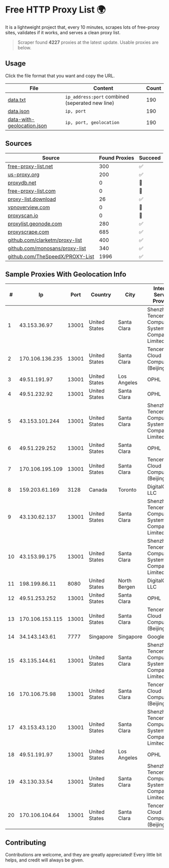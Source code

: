 
# Free HTTP Proxy List 🌍

It is a lightweight project that, every 10 minutes, scrapes lots of free-proxy sites, validates if it works, and serves a clean proxy list.


> Scraper found **4227** proxies at the latest update. Usable proxies are below.

## Usage

Click the file format that you want and copy the URL.


|File|Content|Count|
|----|-------|-----|
|[data.txt](https://raw.githubusercontent.com/themiralay/Proxy-List-World/master/data.txt)|`ip_address:port` combined (seperated new line)|190|
|[data.json](https://raw.githubusercontent.com/themiralay/Proxy-List-World/master/data.json)|`ip, port`|190|
|[data-with-geolocation.json](https://raw.githubusercontent.com/themiralay/Proxy-List-World/master/data-with-geolocation.json)|`ip, port, geolocation`|190|

## Sources

|Source|Found Proxies|Succeed|
|------|-------------|-------|
|[free-proxy-list.net](https://free-proxy-list.net)|300|✅|
|[us-proxy.org](https://www.us-proxy.org)|200|✅|
|[proxydb.net](http://proxydb.net)|0|🚫|
|[free-proxy-list.com](https://free-proxy-list.com/?page=&port=&type%5B%5D=http&type%5B%5D=https&up_time=0&search=Search)|0|🚫|
|[proxy-list.download](https://www.proxy-list.download/HTTP)|26|✅|
|[vpnoverview.com](https://vpnoverview.com/privacy/anonymous-browsing/free-proxy-servers)|0|🚫|
|[proxyscan.io](https://www.proxyscan.io)|0|🚫|
|[proxylist.geonode.com](https://proxylist.geonode.com/api/proxy-list?limit=300&page=1&sort_by=lastChecked&sort_type=desc&protocols=http,https)|280|✅|
|[proxyscrape.com](https://api.proxyscrape.com/v2/?request=displayproxies&protocol=http&timeout=10000&country=all&ssl=all&anonymity=all)|685|✅|
|[github.com/clarketm/proxy-list](https://raw.githubusercontent.com/clarketm/proxy-list/master/proxy-list-raw.txt)|400|✅|
|[github.com/monosans/proxy-list](https://raw.githubusercontent.com/monosans/proxy-list/main/proxies/http.txt)|340|✅|
|[github.com/TheSpeedX/PROXY-List](https://raw.githubusercontent.com/TheSpeedX/PROXY-List/master/http.txt)|1996|✅|


## Sample Proxies With Geolocation Info

|#|Ip|Port|Country|City|Internet Service Provider|
|-|--|----|-------|----|-------------------------|
|1|43.153.36.97|13001|United States|Santa Clara|Shenzhen Tencent Computer Systems Company Limited|
|2|170.106.136.235|13001|United States|Santa Clara|Tencent Cloud Computing (Beijing) Co|
|3|49.51.191.97|13001|United States|Los Angeles|OPHL|
|4|49.51.232.92|13001|United States|Santa Clara|OPHL|
|5|43.153.101.244|13001|United States|Santa Clara|Shenzhen Tencent Computer Systems Company Limited|
|6|49.51.229.252|13001|United States|Santa Clara|OPHL|
|7|170.106.195.109|13001|United States|Santa Clara|Tencent Cloud Computing (Beijing) Co|
|8|159.203.61.169|3128|Canada|Toronto|DigitalOcean, LLC|
|9|43.130.62.137|13001|United States|Santa Clara|Shenzhen Tencent Computer Systems Company Limited|
|10|43.153.99.175|13001|United States|Santa Clara|Shenzhen Tencent Computer Systems Company Limited|
|11|198.199.86.11|8080|United States|North Bergen|DigitalOcean, LLC|
|12|49.51.253.252|13001|United States|Santa Clara|OPHL|
|13|170.106.153.115|13001|United States|Santa Clara|Tencent Cloud Computing (Beijing) Co|
|14|34.143.143.61|7777|Singapore|Singapore|Google LLC|
|15|43.135.144.61|13001|United States|Santa Clara|Shenzhen Tencent Computer Systems Company Limited|
|16|170.106.75.98|13001|United States|Santa Clara|Tencent Cloud Computing (Beijing) Co|
|17|43.153.43.120|13001|United States|Santa Clara|Shenzhen Tencent Computer Systems Company Limited|
|18|49.51.191.97|13001|United States|Los Angeles|OPHL|
|19|43.130.33.54|13001|United States|Santa Clara|Shenzhen Tencent Computer Systems Company Limited|
|20|170.106.104.64|13001|United States|Santa Clara|Tencent Cloud Computing (Beijing) Co|



## Contributing

Contributions are welcome, and they are greatly appreciated! Every
little bit helps, and credit will always be given.

